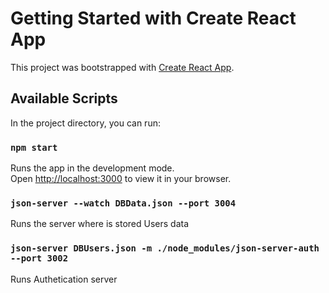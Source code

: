 # Getting Started with Create React App

This project was bootstrapped with [Create React App](https://github.com/facebook/create-react-app).

## Available Scripts

In the project directory, you can run:

### `npm start`

Runs the app in the development mode.\
Open [http://localhost:3000](http://localhost:3000) to view it in your browser.

### `json-server --watch DBData.json --port 3004`

Runs the server where is stored Users data

### `json-server DBUsers.json -m ./node_modules/json-server-auth --port 3002`

Runs Authetication server
